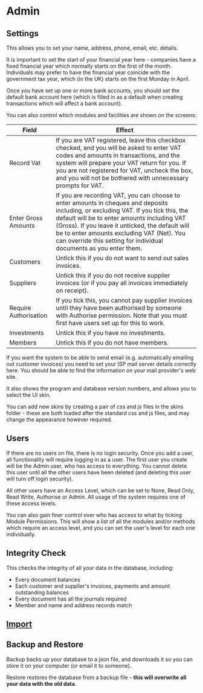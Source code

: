 # Admin

## Settings

This allows you to set your name, address, phone, email, etc. details.

It is important to set the start of your financial year here - companies have a fixed financial year which normally 
starts on the first of the month. Individuals may prefer to have the financial year coincide with the government
tax year, which (in the UK) starts on the first Monday in April.

Once you have set up one or more bank accounts, you should set the default bank account here (which is filled in
as a default when creating transactions which will affect a bank account).

You can also control which modules and facilities are shown on the screens:

|Field|Effect|
|-----|------|
|Record Vat|If you are VAT registered, leave this checkbox checked, and you will be asked to enter VAT codes and amounts in transactions, and the system will prepare your VAT return for you. If you are not registered for VAT, uncheck the box, and you will not be bothered with unnecessary prompts for VAT.|
|Enter Gross Amounts|If you are recording VAT, you can choose to enter amounts in cheques and deposits including, or excluding VAT. If you tick this, the default will be to enter amounts including VAT (Gross). If you leave it unticked, the default will be to enter amounts excluding VAT (Net). You can override this setting for individual documents as you enter them.|
|Customers|Untick this if you do not want to send out sales invoices.|
|Suppliers|Untick this if you do not receive supplier invoices (or if you pay all invoices immediately on receipt).|
|Require Authorisation|If you tick this, you cannot pay supplier invoices until they have been authorised by someone with Authorise permission. Note that you must first have users set up for this to work.|
|Investments|Untick this if you have no investments.|
|Members|Untick this if you do not have members.|

If you want the system to be able to send email (e.g. automatically emailing out customer invoices) you need
to set your ISP mail server details correctly here. You should be able to find the information on your mail
provider's web site.

It also shows the program and database version numbers, and allows you to select the UI skin. 

You can add new skins by creating a pair of css and js files in the skins folder - these are both loaded
after the standard css and js files, and may change the appearance however required.

## Users

If there are no users on file, there is no login security. Once you add a user, all functionality will require logging in as a user. The first user you create will be the Admin user, who has access to everything. 
You cannot delete this user until all the other users have been deleted (and deleting this user will turn off login security).

All other users have an Access Level, which can be set to None, Read Only, Read Write, Authorise or Admin. All usage of the system requires one of these access levels.

You can also gain finer control over who has access to what by ticking Module Permissions. This will show a list of all the modules and/or methods which require an access level, and you can set the user's level for each one individually.

## Integrity Check

This checks the integrity of all your data in the database, including:
* Every document balances
* Each customer and supplier's invoices, payments and amount outstanding balances
* Every document has all the journals required
* Member and name and address records match

## [Import](admin_import.md)

## Backup and Restore

Backup backs up your database to a json file, and downloads it so you can store it on your computer (or email it to someone).

Restore restores the database from a backup file - **this will overwrite all your data with the old data**.
